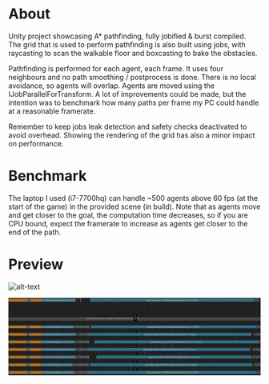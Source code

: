 # About
Unity project showcasing A* pathfinding, fully jobified &amp; burst compiled. The grid that is used to perform pathfinding is also built using jobs, with raycasting to scan the walkable floor and boxcasting to bake the obstacles. 

Pathfinding is performed for each agent, each frame. It uses four neighbours and no path smoothing / postprocess is done. There is no local avoidance, so agents will overlap. Agents are moved using the IJobParallelForTransform. A lot of improvements could be made, but the intention was to benchmark how many paths per frame my PC could handle at a reasonable framerate.

Remember to keep jobs leak detection and safety checks deactivated to avoid overhead. Showing the rendering of the grid has also a minor impact on performance.

# Benchmark
The laptop I used (i7-7700hq) can handle ~500 agents above 60 fps (at the start of the game) in the provided scene (in build). Note that as agents move and get closer to the goal, the computation time decreases, so if you are CPU bound, expect the framerate to increase as agents get closer to the end of the path.

# Preview
![alt-text](./GithubImgs/TeaserGif.gif)

![alt-text](./GithubImgs/Profiler.png)

